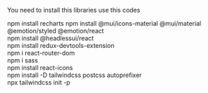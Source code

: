 You need to install this libraries
use this codes

npm install recharts
npm install @mui/icons-material @mui/material @emotion/styled @emotion/react        
npm install @headlessui/react                                                       
npm install redux-devtools-extension                                                
npm i react-router-dom    
npm i sass      
npm install react-icons   
npm install -D tailwindcss postcss autoprefixer                                     
npx tailwindcss init -p                                                             

